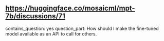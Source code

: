 ## https://huggingface.co/mosaicml/mpt-7b/discussions/71

contains_question: yes
question_part: How should I make the fine-tuned model available as an API to call for others. 